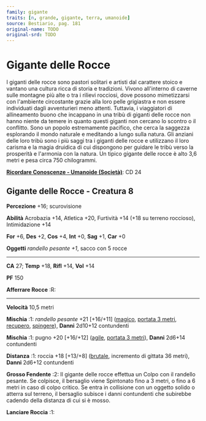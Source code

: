 ```yaml
---
family: gigante
traits: [n, grande, gigante, terra, umanoide]
source: Bestiario, pag. 181
original-name: TODO
original-srd: TODO
---
```


# Gigante delle Rocce

I giganti delle rocce sono pastori solitari e artisti dal carattere stoico e
vantano una cultura ricca di storia e tradizioni. Vivono all'interno di caverne
sulle montagne più alte o tra i rilievi rocciosi, dove possono mimetizzarsi con
l'ambiente circostante grazie alla loro pelle grigiastra e non essere
individuati dagli avventurieri meno attenti. Tuttavia, i viaggiatori di
allineamento buono che incappano in una tribù di giganti delle rocce non hanno
niente da temere in quanto questi giganti non cercano lo scontro o il conflitto.
Sono un popolo estremamente pacifico, che cerca la saggezza esplorando il mondo
naturale e meditando a lungo sulla natura. Gli anziani delle loro tribù sono i
più saggi tra i giganti delle rocce e utilizzano il loro carisma e la magia
druidica di cui dispongono per guidare le tribù verso la prosperità e l'armonia
con la natura. Un tipico gigante delle rocce è alto 3,6 metri e pesa circa 750
chilogrammi.

**[Ricordare Conoscenze - Umanoide (Società)](/azioni/ricordare-conoscenze)**:
CD 24

## Gigante delle Rocce - Creatura 8

**Percezione** +16; scurovisione

**Abilità** Acrobazia +14, Atletica +20, Furtività +14 (+18 su terreno
roccioso), Intimidazione +14

**For** +6, **Des** +2, **Cos** +4, **Int** +0, **Sag** +1, **Car** +0

**Oggetti** _randello pesante +1_, sacco con 5 rocce

---

**CA** 27; **Temp** +18, **Rifl** +14, **Vol** +14

**PF** 150

**Afferrare Rocce** :R:

---

**Velocità** 10,5 metri

**Mischia** :1: _randello pesante_ +21 \[+16/+11] ([magico](/tratti/magico),
[portata 3 metri](/tratti/portata), [recupero](/tratti/recupero),
[spingere](/tratti/spingere)), **Danni** 2d10+12 contundenti

**Mischia** :1: pugno +20 \[+16/+12] ([agile](/tratti/agile),
[portata 3 metri](/tratti/portata)), **Danni** 2d6+14 contundenti

**Distanza** :1: roccia +18 \[+13/+8] ([brutale](/tratti/brutale), incremento di
gittata 36 metri), **Danni** 2d6+12 contundenti

**Grosso Fendente** :2: Il gigante delle rocce effettua un Colpo con il randello
pesante. Se colpisce, il bersaglio viene Spintonato fino a 3 metri, o fino a 6
metri in caso di colpo critico. Se entra in collisione con un oggetto solido o
atterra sul terreno, il bersaglio subisce i danni contundenti che subirebbe
cadendo della distanza di cui si è mosso.

**Lanciare Roccia** :1:
